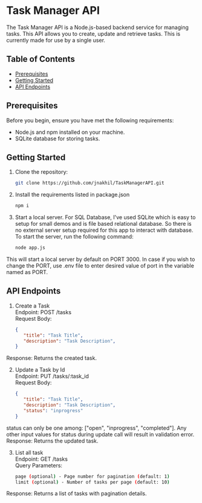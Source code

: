 # Task Manager API

The Task Manager API is a Node.js-based backend service for managing tasks. This API allows you to create, update and retrieve tasks. This is currently made for use by a single user.

## Table of Contents
- [Prerequisites](#prerequisites)
- [Getting Started](#getting-started)
- [API Endpoints](#api-endpoints)

## Prerequisites

Before you begin, ensure you have met the following requirements:

- Node.js and npm installed on your machine.
- SQLite database for storing tasks.

## Getting Started

1. Clone the repository:

   ```bash
   git clone https://github.com/jnakhil/TaskManagerAPI.git
2. Install the requirements listed in package.json
    ```bash
    npm i
3. Start a local server. For SQL Database, I've used SQLite which is easy to setup for small demos and is file based relational database. So there is no external server setup required for this app to interact with database. To start the server, run the following command:
    ```bash
    node app.js

This will start a local server by default on PORT 3000. In case if you wish to change the PORT, use .env file to enter desired value of port in the variable named as PORT.


## API Endpoints
1. Create a Task<br />
Endpoint: POST /tasks<br />
Request Body:<br />
   ```json
   {
      "title": "Task Title",
      "description": "Task Description",
   }
Response: Returns the created task.

2. Update a Task by Id<br />Endpoint: PUT /tasks/:task_id<br />Request Body:
   ```json
   {
      "title": "Task Title",
      "description": "Task Description",
      "status": "inprogress"
   }
status can only be one among: ["open", "inprogress", "completed"]. Any other input values for status during update call will result in validation error.<br />
Response: Returns the updated task.

3. List all task<br />Endpoint: GET /tasks<br />
Query Parameters:<br />
   ```bash
   page (optional) - Page number for pagination (default: 1)
   limit (optional) - Number of tasks per page (default: 10)

Response: Returns a list of tasks with pagination details.
